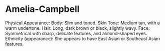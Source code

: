 # Amelia-Campbell
Physical Appearance:  Body: Slim and toned.  Skin Tone: Medium tan, with a warm undertone.  Hair: Long, dark brown or black, slightly wavy.  Face: Symmetrical with sharp, delicate features, and almond-shaped eyes.  Ethnicity (appearance): She appears to have East Asian or Southeast Asian features.

